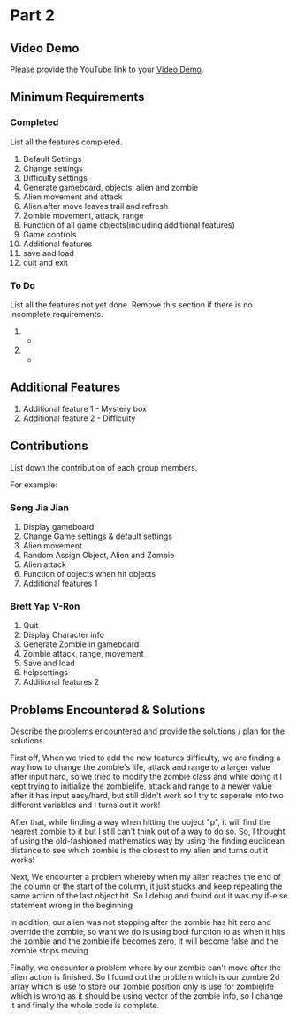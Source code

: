 # Part 2

## Video Demo

Please provide the YouTube link to your [Video Demo](https://youtu.be/E0AXUWDKH8U).

## Minimum Requirements

### Completed

List all the features completed.

1. Default Settings
2. Change settings
3. Difficulty settings
4. Generate gameboard, objects, alien and zombie
5. Alien movement and attack 
6. Alien after move leaves trail and refresh 
7. Zombie movement, attack, range
8. Function of all game objects(including additional features)
9. Game controls
10. Additional features
11. save and load
12. quit and exit

### To Do

List all the features not yet done. Remove this section if there is no incomplete requirements.

1. -
2. -

## Additional Features

1. Additional feature 1 - Mystery box
2. Additional feature 2 - Difficulty 

## Contributions

List down the contribution of each group members.

For example:

### Song Jia Jian 

1. Display gameboard
2. Change Game settings & default settings
3. Alien movement 
4. Random Assign Object, Alien and Zombie
5. Alien attack 
6. Function of objects when hit objects
7. Additional features 1


### Brett Yap V-Ron

1. Quit
2. Display Character info
3. Generate Zombie in gameboard
4. Zombie attack, range, movement
5. Save and load
6. helpsettings
7. Additional features 2


## Problems Encountered & Solutions

Describe the problems encountered and provide the solutions / plan for the solutions.

First off, When we tried to add the new features difficulty, we are finding a way how to change the zombie's life, attack and range to a larger value after input hard, so we tried to modify the zombie class and while doing it I kept trying to initialize the zombielife, attack and range to a newer value after it has input easy/hard, but still didn't work so I try to seperate into two different variables and I turns out it work!

After that, while finding a way when hitting the object "p", it will find the nearest zombie to it but I still can't think out of a way to do so. So, I thought of using the old-fashioned mathematics way by using the finding euclidean distance to see which zombie is the closest to my alien and turns out it works!

Next, We encounter a problem whereby when my alien reaches the end of the column or the start of the column, it just stucks and keep repeating the same action of the last object hit. So I debug and found out it was my if-else statement wrong in the beginning 

In addition, our alien was not stopping after the zombie has hit zero and override the zombie, so want we do is using bool function to as when it hits the zombie and the zombielife becomes zero, it will become false and the zombie stops moving 

Finally, we encounter a problem where by our zombie can't move after the alien action is finished. So I found out the problem which is our zombie 2d array which is use to store our zombie position only is use for zombielife which is wrong as it should be using vector of the zombie info, so I change it and finally the whole code is complete. 

